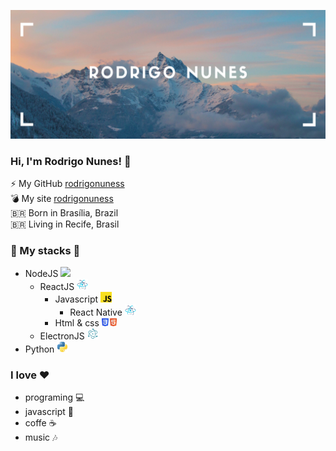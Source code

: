 
![alt text](https://github.com/rodrigonuness/rodrigonuness/blob/master/image.png)

### Hi, I'm Rodrigo Nunes!  💜

⚡ My GitHub [rodrigonuness](https://github.com/rodrigonuness) <br>
💣 My site [rodrigonuness](https://rodrigonuness.github.io/index.html) <br>
🇧🇷 Born in Brasília, Brazil <br>
🇧🇷 Living in Recife, Brasil

### 🚀 My stacks 💙
  - NodeJS <img src="https://nodejs.org/static/images/favicons/favicon.ico" width="18vw">
      - ReactJS <img src="https://github.com/rodrigonuness/language_pictures/blob/master/ReactJS.png" width="18vw">
          - Javascript <img src="https://github.com/rodrigonuness/language_pictures/blob/master/Javascript.png" width="18vw">
              - React Native <img src="https://github.com/rodrigonuness/language_pictures/blob/master/ReactJS.png" width="18vw">
          - Html & css <img src="https://github.com/rodrigonuness/language_pictures/blob/master/html&css.png" width="24vw">
      - ElectronJS <img src="https://github.com/rodrigonuness/language_pictures/blob/master/ElectronJS.png" width="18vw">
  - Python <img src="https://github.com/rodrigonuness/language_pictures/blob/master/Python.png" width="18vw">

### I love ❤️
- programing 💻
- javascript 💛
- coffe ☕
- music 🎶

